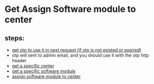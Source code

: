 # Get Assign Software module to center

## steps:

- [get otp to use it in next request (if otp is not existed or expired)](https://documenter.getpostman.com/view/12318086/2sA3Bt3pg1#7efa3ce6-4e19-4748-ae9f-af03d4e78d74)
- otp will sent to admin email, and you should use it with the otp http header
- [get a specific center](https://documenter.getpostman.com/view/12318086/2sA3Bt3pg1#08986376-322a-4ef8-9f4e-a76f77f41faa)
- [get a specific software module](https://documenter.getpostman.com/view/12318086/2sA3Bt3pg1#cdc8cec6-2ee7-4bfc-bb8c-605a775c2ea7)
- [assign software module to center](https://documenter.getpostman.com/view/12318086/2sA3Bt3pg1#9d77544c-2ffc-4001-97bf-b2fa4e85fa4f)
